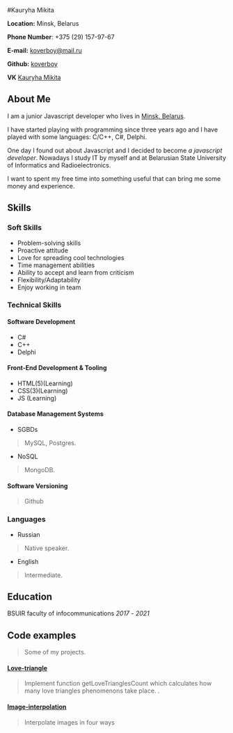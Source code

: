#Kauryha Mikita

**Location:** Minsk, Belarus

**Phone Number**: +375 (29) 157-97-67

**E-mail:** koverboy@mail.ru

**Github:** [koverboy](https://github.com/koverboy)

**VK** [Kauryha Mikita](https://vk.com/id170671315)

## About Me

I am a junior Javascript developer who lives in [Minsk, Belarus](https://en.wikipedia.org/wiki/Minsk).

I have started playing with programming since three years ago and I have played with some languages: C/C++, C#, Delphi.

One day I found out about Javascript and I decided to become *a javascript developer*. Nowadays I study IT by myself and at  Belarusian State University of Informatics and Radioelectronics.

I want  to spent my free time into something useful that can bring me some money and experience.

## Skills

### Soft Skills

- Problem-solving skills
- Proactive attitude
- Love for spreading cool technologies
- Time management abilities
- Ability to accept and learn from criticism
- Flexibility/Adaptability
- Enjoy working in team

### Technical Skills

#### Software Development

- C# 
- C++
- Delphi

#### Front-End Development & Tooling

- HTML(5)(Learning)
- CSS(3)(Learning)
- JS (Learning)

#### Database Management Systems

- SGBDs

> MySQL, Postgres.

- NoSQL

> MongoDB.

#### Software Versioning

> Github

### Languages

- Russian

> Native speaker.

- English

> Intermediate.

## Education

BSUIR faculty of infocommunications
*2017* - *2021*

## Code examples

> Some of my projects.

#### [Love-triangle](https://github.com/koverboy/love-triangle)

> Implement function getLoveTrianglesCount which calculates how many love triangles phenomenons take place. .

#### [Image-interpolation](https://github.com/koverboy/image-interpolation)

> Interpolate images in four ways